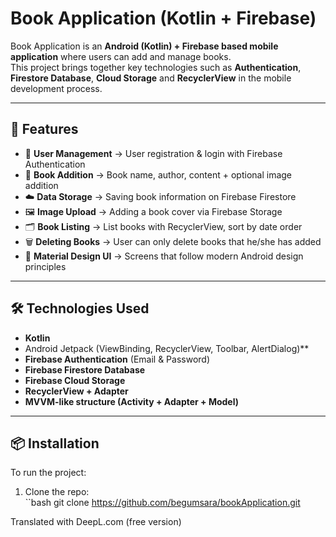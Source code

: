 # Book Application (Kotlin + Firebase)

Book Application is an **Android (Kotlin) + Firebase based mobile application** where users can add and manage books.  
This project brings together key technologies such as **Authentication**, **Firestore Database**, **Cloud Storage** and **RecyclerView** in the mobile development process.  

---

## 🚀 Features
- 🔐 **User Management** → User registration & login with Firebase Authentication  
- 📖 **Book Addition** → Book name, author, content + optional image addition  
- ☁️ **Data Storage** → Saving book information on Firebase Firestore  
- 🖼️ **Image Upload** → Adding a book cover via Firebase Storage  
- 🗂️ **Book Listing** → List books with RecyclerView, sort by date order  
- 🗑️ **Deleting Books** → User can only delete books that he/she has added  
- 🎨 **Material Design UI** → Screens that follow modern Android design principles  

---

## 🛠️ Technologies Used
- **Kotlin**  
- Android Jetpack (ViewBinding, RecyclerView, Toolbar, AlertDialog)**  
- **Firebase Authentication** (Email & Password)  
- **Firebase Firestore Database**  
- **Firebase Cloud Storage**  
- **RecyclerView + Adapter**  
- **MVVM-like structure (Activity + Adapter + Model)**  

---

## 📦 Installation

To run the project:  

1. Clone the repo:  
   ``bash
 git clone https://github.com/begumsara/bookApplication.git


Translated with DeepL.com (free version)
